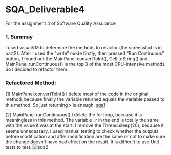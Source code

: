 # SQA_Deliverable4
For the assignment 4 of Software Quality Assurance

### 1.	Summay
   I used visualVM to determine the methods to refactor (the screesshot is in part2). After I used the “write” mode firstly, then pressed “Run Continuous” button, I found out the MainPanel.convertToInt(), Cell.toString() and MainPanel.runContinuous() is the top 3 of the most CPU-intensive methods. So I decided to refactor them.

### Refactored Method:
  (1)	MainPanel.convertToInt()
	I delete most of the code in the original method, because finally the variable returned equals the variable passed to this method. So just returning x is enough.
	[sqa1](https://cloud.githubusercontent.com/assets/16570657/20158952/a444e8a8-a6ab-11e6-8787-eed35356a8dd.png)
  
  (2)	MainPanel.runContinuous()
	I delete the for loop, because it is meaningless in this method. The variable _r in the end is totally the same with the value it was at the start. I remove the Thread.sleep(20), because it seems unnecessary.
	I used manual testing to check whether the outputs before modification and after modification are the same or not to make sure the change doesn’t have bad effect on the result. It is difficult to use Unit tests to test.
  ![sqa2](https://cloud.githubusercontent.com/assets/16570657/20159036/42be4bbe-a6ac-11e6-8923-a8613b747534.png)




